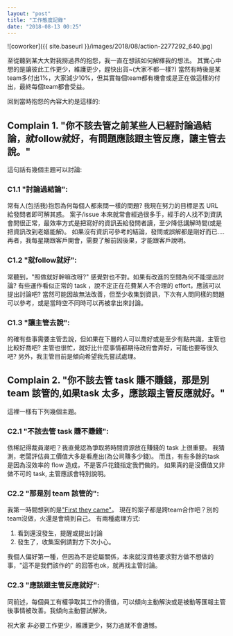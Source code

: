 ```yaml
---
layout: "post"
title: "工作態度記錄"
date: "2018-08-13 00:25"
---
```

![coworker]({{ site.baseurl }}/images/2018/08/action-2277292_640.jpg)

至從聽到某大大對我撈過界的抱怨，我一直在想該如何解䆁我的想法。
其實心中想的是讓彼此工作更少，維護更少，趕快出貨~(大家不都一樣?)
當然有時後是某team多付出1%，大家減少10%，但其實每個team都有機會或是正在做這樣的付出，最終每個team都會受益。

回到當時抱怨的內容大約是這樣的:
## Complain 1. "你不該去管之前某些人已經討論過結論，就follow就好，有問題應該跟主管反應，讓主管去說。"
這句話有幾個主題可以討論:

### C1.1 "討論過結論":
 常有人(包括我)抱怨為何每個人都來問一樣的問題? 我現在努力的目標是丟 URL 給發問者即可解其惑。
 案子/issue 本來就常會經過很多手，經手的人找不到資訊會問很正常，最效率方式是把寫好的資訊丟給發問者讀，至少降低講解時間(或是把資訊改到老嫗能解)。
 如果沒有資訊可參考的結論，發問或誤解都是剛好而已....
 再者，我每星期跟客戶開會，需要了解前因後果，才能跟客戶說明。

### C1.2 "就follow就好":
 常聽到，"照做就好幹嘛改呀?" 感覺對也不對。如果有改進的空間為何不能提出討論? 有些運作看似正常的 task ，說不定正在花費某人不合理的 effort，應該可以提出討論吧?
 當然可能因故無法改善，但至少收集到資訊，下次有人問同樣的問題可以參考，或是當時空不同時可以再被拿出來討論。

### C1.3 "讓主管去說":
 的確有些事需要主管去說，但如果在下層的人可以喬好或是至少有點共識，主管也比較好喬吧? 主管也很忙，就好比什麼事情都期待政府會弄好，可能也要等很久吧?
 另外，我主管目前是傾向希望我先嘗試處理。

## Complain 2. "你不該去管 task 賺不賺錢，那是別 team 該管的,如果task 太多，應該跟主管反應就好。"
這裡一樣有下列幾個主題。

### C2.1 "不該去管 task 賺不賺錢":
 依稀記得裁員潮吧？我直覺認為爭取將時間資源放在賺錢的 task 上很重要。
 我猜測，老闆評估員工價值大多是看產出(為公司賺多少錢)。
 而且，有些多餘的task 是因為沒效率的 flow 造成，不是客戶花錢指定我們做的。
 如果真的是沒價值又非做不可的 task, 主管應該會特別說明。

### C2.2 "那是別 team 該管的":
 我第一時間想到的是["First they came"][1]。
 現在的案子都是跨team合作吧？別的 team沒做，火還是會燒到自己。
 有兩種處理方式:
 1. 看到還沒發生，提醒或提出討論
 2. 發生了，收集案例請對方下次小心。

我個人偏好第一種，但因為不是從屬關係，本來就沒資格要求對方做不想做的事，"這不是我們該作的" 的回答也ok，就再找主管討論。

### C2.3 "應該跟主管反應就好":
 同前述，每個員工有權爭取其工作的價值，可以傾向主動解決或是被動等匯報主管後事情被改善。我傾向主動嘗試解決。

祝大家 非必要工作更少，維護更少，努力過就不會遺憾。

[1]: https://goo.gl/dDi7Do
